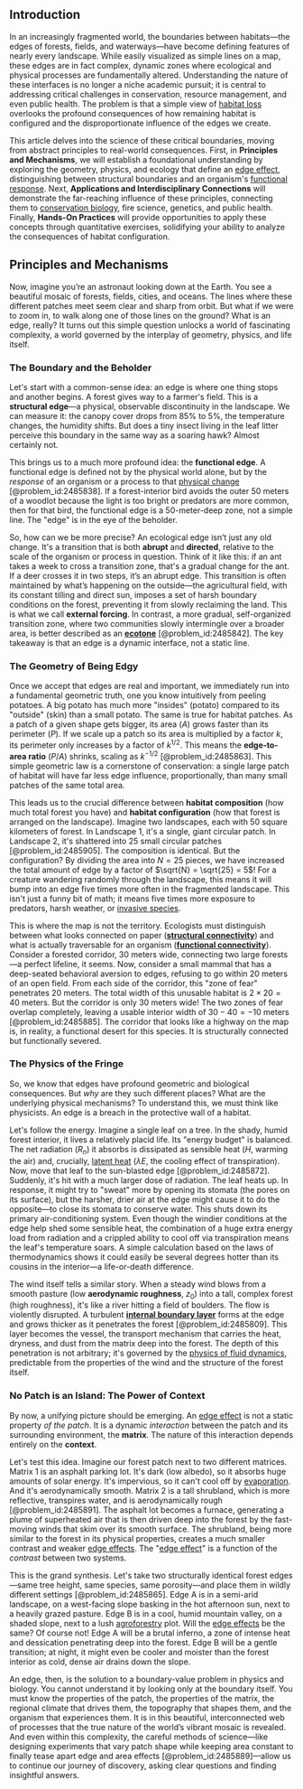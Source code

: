 ## Introduction
In an increasingly fragmented world, the boundaries between habitats—the edges of forests, fields, and waterways—have become defining features of nearly every landscape. While easily visualized as simple lines on a map, these edges are in fact complex, dynamic zones where ecological and physical processes are fundamentally altered. Understanding the nature of these interfaces is no longer a niche academic pursuit; it is central to addressing critical challenges in conservation, resource management, and even public health. The problem is that a simple view of [habitat loss](@article_id:200006) overlooks the profound consequences of how remaining habitat is configured and the disproportionate influence of the edges we create.

This article delves into the science of these critical boundaries, moving from abstract principles to real-world consequences. First, in **Principles and Mechanisms**, we will establish a foundational understanding by exploring the geometry, physics, and ecology that define an [edge effect](@article_id:264502), distinguishing between structural boundaries and an organism's [functional response](@article_id:200716). Next, **Applications and Interdisciplinary Connections** will demonstrate the far-reaching influence of these principles, connecting them to [conservation biology](@article_id:138837), fire science, genetics, and public health. Finally, **Hands-On Practices** will provide opportunities to apply these concepts through quantitative exercises, solidifying your ability to analyze the consequences of habitat configuration.

## Principles and Mechanisms

Now, imagine you’re an astronaut looking down at the Earth. You see a beautiful mosaic of forests, fields, cities, and oceans. The lines where these different patches meet seem clear and sharp from orbit. But what if we were to zoom in, to walk along one of those lines on the ground? What is an edge, really? It turns out this simple question unlocks a world of fascinating complexity, a world governed by the interplay of geometry, physics, and life itself.

### The Boundary and the Beholder

Let's start with a common-sense idea: an edge is where one thing stops and another begins. A forest gives way to a farmer's field. This is a **structural edge**—a physical, observable discontinuity in the landscape. We can measure it: the canopy cover drops from $85\%$ to $5\%$, the temperature changes, the humidity shifts. But does a tiny insect living in the leaf litter perceive this boundary in the same way as a soaring hawk? Almost certainly not.

This brings us to a much more profound idea: the **functional edge**. A functional edge is defined not by the physical world alone, but by the *response* of an organism or a process to that [physical change](@article_id:135748) [@problem_id:2485838]. If a forest-interior bird avoids the outer 50 meters of a woodlot because the light is too bright or predators are more common, then for that bird, the functional edge is a 50-meter-deep zone, not a simple line. The "edge" is in the eye of the beholder.

So, how can we be more precise? An ecological edge isn’t just any old change. It's a transition that is both **abrupt** and **directed**, relative to the scale of the organism or process in question. Think of it like this: if an ant takes a week to cross a transition zone, that's a gradual change for the ant. If a deer crosses it in two steps, it’s an abrupt edge. This transition is often maintained by what’s happening on the outside—the agricultural field, with its constant tilling and direct sun, imposes a set of harsh boundary conditions on the forest, preventing it from slowly reclaiming the land. This is what we call **external forcing**. In contrast, a more gradual, self-organized transition zone, where two communities slowly intermingle over a broader area, is better described as an **[ecotone](@article_id:199904)** [@problem_id:2485842]. The key takeaway is that an edge is a dynamic interface, not a static line.

### The Geometry of Being Edgy

Once we accept that edges are real and important, we immediately run into a fundamental geometric truth, one you know intuitively from peeling potatoes. A big potato has much more "insides" (potato) compared to its "outside" (skin) than a small potato. The same is true for habitat patches. As a patch of a given shape gets bigger, its area ($A$) grows faster than its perimeter ($P$). If we scale up a patch so its area is multiplied by a factor $k$, its perimeter only increases by a factor of $k^{1/2}$. This means the **edge-to-area ratio** ($P/A$) shrinks, scaling as $k^{-1/2}$ [@problem_id:2485863]. This simple geometric law is a cornerstone of conservation: a single large patch of habitat will have far less edge influence, proportionally, than many small patches of the same total area.

This leads us to the crucial difference between **habitat composition** (how much total forest you have) and **habitat configuration** (how that forest is arranged on the landscape). Imagine two landscapes, each with 50 square kilometers of forest. In Landscape 1, it's a single, giant circular patch. In Landscape 2, it's shattered into 25 small circular patches [@problem_id:2485905]. The composition is identical. But the configuration? By dividing the area into $N=25$ pieces, we have increased the total amount of edge by a factor of $\sqrt{N} = \sqrt{25} = 5$! For a creature wandering randomly through the landscape, this means it will bump into an edge five times more often in the fragmented landscape. This isn't just a funny bit of math; it means five times more exposure to predators, harsh weather, or [invasive species](@article_id:273860).

This is where the map is not the territory. Ecologists must distinguish between what looks connected on paper (**[structural connectivity](@article_id:195828)**) and what is actually traversable for an organism (**[functional connectivity](@article_id:195788)**). Consider a forested corridor, 30 meters wide, connecting two large forests—a perfect lifeline, it seems. Now, consider a small mammal that has a deep-seated behavioral aversion to edges, refusing to go within 20 meters of an open field. From each side of the corridor, this "zone of fear" penetrates 20 meters. The total width of this unusable habitat is $2 \times 20 = 40$ meters. But the corridor is only 30 meters wide! The two zones of fear overlap completely, leaving a usable interior width of $30 - 40 = -10$ meters [@problem_id:2485885]. The corridor that looks like a highway on the map is, in reality, a functional desert for this species. It is structurally connected but functionally severed.

### The Physics of the Fringe

So, we know that edges have profound geometric and biological consequences. But *why* are they such different places? What are the underlying physical mechanisms? To understand this, we must think like physicists. An edge is a breach in the protective wall of a habitat.

Let's follow the energy. Imagine a single leaf on a tree. In the shady, humid forest interior, it lives a relatively placid life. Its "energy budget" is balanced. The net radiation ($R_{n}$) it absorbs is dissipated as sensible heat ($H$, warming the air) and, crucially, [latent heat](@article_id:145538) ($\lambda E$, the cooling effect of transpiration). Now, move that leaf to the sun-blasted edge [@problem_id:2485872]. Suddenly, it's hit with a much larger dose of radiation. The leaf heats up. In response, it might try to "sweat" more by opening its stomata (the pores on its surface), but the harsher, drier air at the edge might cause it to do the opposite—to close its stomata to conserve water. This shuts down its primary air-conditioning system. Even though the windier conditions at the edge help shed some sensible heat, the combination of a huge extra energy load from radiation and a crippled ability to cool off via transpiration means the leaf's temperature soars. A simple calculation based on the laws of thermodynamics shows it could easily be several degrees hotter than its cousins in the interior—a life-or-death difference.

The wind itself tells a similar story. When a steady wind blows from a smooth pasture (low **aerodynamic roughness**, $z_0$) into a tall, complex forest (high roughness), it's like a river hitting a field of boulders. The flow is violently disrupted. A turbulent **[internal boundary layer](@article_id:182445)** forms at the edge and grows thicker as it penetrates the forest [@problem_id:2485809]. This layer becomes the vessel, the transport mechanism that carries the heat, dryness, and dust from the matrix deep into the forest. The depth of this penetration is not arbitrary; it's governed by the [physics of fluid dynamics](@article_id:165290), predictable from the properties of the wind and the structure of the forest itself.

### No Patch is an Island: The Power of Context

By now, a unifying picture should be emerging. An [edge effect](@article_id:264502) is not a static property *of the patch*. It is a dynamic *interaction* between the patch and its surrounding environment, the **matrix**. The nature of this interaction depends entirely on the **context**.

Let's test this idea. Imagine our forest patch next to two different matrices. Matrix 1 is an asphalt parking lot. It's dark (low albedo), so it absorbs huge amounts of solar energy. It's impervious, so it can't cool off by [evaporation](@article_id:136770). And it's aerodynamically smooth. Matrix 2 is a tall shrubland, which is more reflective, transpires water, and is aerodynamically rough [@problem_id:2485891]. The asphalt lot becomes a furnace, generating a plume of superheated air that is then driven deep into the forest by the fast-moving winds that skim over its smooth surface. The shrubland, being more similar to the forest in its physical properties, creates a much smaller contrast and weaker [edge effects](@article_id:182668). The "[edge effect](@article_id:264502)" is a function of the *contrast* between two systems.

This is the grand synthesis. Let's take two structurally identical forest edges—same tree height, same species, same porosity—and place them in wildly different settings [@problem_id:2485865]. Edge A is in a semi-arid landscape, on a west-facing slope basking in the hot afternoon sun, next to a heavily grazed pasture. Edge B is in a cool, humid mountain valley, on a shaded slope, next to a lush [agroforestry](@article_id:193323) plot. Will the [edge effects](@article_id:182668) be the same? Of course not! Edge A will be a brutal inferno, a zone of intense heat and dessication penetrating deep into the forest. Edge B will be a gentle transition; at night, it might even be cooler and moister than the forest interior as cold, dense air drains down the slope.

An edge, then, is the solution to a boundary-value problem in physics and biology. You cannot understand it by looking only at the boundary itself. You must know the properties of the patch, the properties of the matrix, the regional climate that drives them, the topography that shapes them, and the organism that experiences them. It is in this beautiful, interconnected web of processes that the true nature of the world’s vibrant mosaic is revealed. And even within this complexity, the careful methods of science—like designing experiments that vary patch shape while keeping area constant to finally tease apart edge and area effects [@problem_id:2485889]—allow us to continue our journey of discovery, asking clear questions and finding insightful answers.
